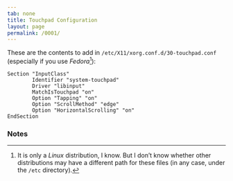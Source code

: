 ```yaml
---
tab: none
title: Touchpad Configuration
layout: page
permalink: /0001/
---
```


These are the contents to add in `/etc/X11/xorg.conf.d/30-touchpad.conf` (especially if you use _Fedora_[^fedora]):

[^fedora]: It is only a _Linux_ distribution, I know. But I don’t know whether other distributions may have a different path for these files (in any case, under the `/etc` directory).

```
Section "InputClass"
        Identifier "system-touchpad"
        Driver "libinput"
        MatchIsTouchpad "on"
        Option "Tapping" "on"
        Option "ScrollMethod" "edge"
        Option "HorizontalScrolling" "on"
EndSection
```

### Notes
